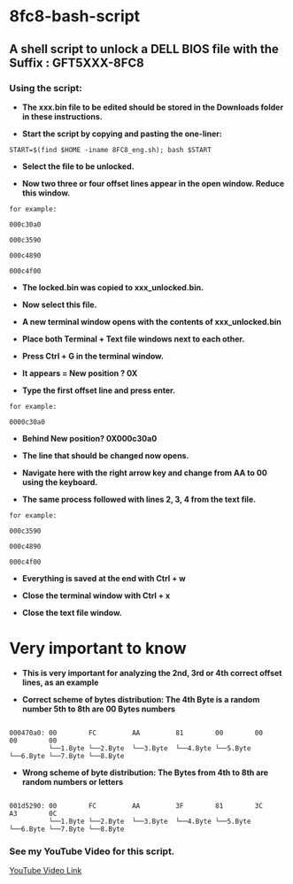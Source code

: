 # 8fc8-bash-script

## A shell script to unlock a DELL BIOS file with the Suffix : GFT5XXX-8FC8


### Using the script:

* **The xxx.bin file to be edited should be stored in the Downloads folder in these instructions.**

* **Start the script by copying and pasting the one-liner:**
```
START=$(find $HOME -iname 8FC8_eng.sh); bash $START
```
* **Select the file to be unlocked.**

* **Now two three or four offset lines appear in the open window. Reduce this window.**

```
for example:

000c30a0 

000c3590 

000c4890 

000c4f00

```

* **The locked.bin was copied to xxx_unlocked.bin.**

* **Now select this file.**

* **A new terminal window opens with the contents of xxx_unlocked.bin**

* **Place both Terminal + Text file windows next to each other.**

* **Press Ctrl + G in the terminal window.**

* **It appears = New position ? 0X**

* **Type the first offset line and press enter.**
```
for example:

0000c30a0 
```
* **Behind New position? 0X000c30a0**

* **The line that should be changed now opens.**

* **Navigate here with the right arrow key and change from AA to 00 using the keyboard.**

* **The same process followed with lines 2, 3, 4 from the text file.**
```
for example:

000c3590 

000c4890 

000c4f00 
```
* **Everything is saved at the end with Ctrl + w**

* **Close the terminal window with Ctrl + x**

* **Close the text file window.**

# Very important to know

* **This is very important for analyzing the 2nd, 3rd or 4th correct offset lines, as an example**


* **Correct scheme of bytes distribution: The 4th Byte is a random number 5th to 8th are 00 Bytes numbers**

```

000470a0: 00        FC         AA         81        00        00        00        00
      	  └──1.Byte └──2.Byte  └──3.Byte  └──4.Byte └──5.Byte └──6.Byte └──7.Byte └──8.Byte

```

* **Wrong scheme of byte distribution: The Bytes from 4th to 8th are random numbers or letters**

```

001d5290: 00        FC         AA         3F        81        3C        A3        0C
      	  └──1.Byte └──2.Byte  └──3.Byte  └──4.Byte └──5.Byte └──6.Byte └──7.Byte └──8.Byte

```

### See my YouTube Video for this script.

[YouTube Video Link](https://www.youtube.com/watch?v=_RIK7jIUEmU)




